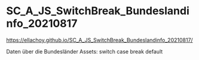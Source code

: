 # SC_A_JS_SwitchBreak_Bundeslandinfo_20210817
https://ellachoy.github.io/SC_A_JS_SwitchBreak_Bundeslandinfo_20210817/

Daten über die Bundesländer
Assets:
switch
case
break
default
